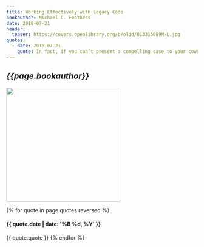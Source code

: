 ```yaml
---
title: Working Effectively with Legacy Code
bookauthor: Michael C. Feathers
date: 2018-07-21
header:
  teaser: https://covers.openlibrary.org/b/olid/OL3315089M-L.jpg
quotes:
  - date: 2018-07-21
    quote: In fact, if you can’t present a compelling case to your coworkers, you might get beat up in the parking lot or, worse, ignored for the rest of your workdays, so let me help you make that case. The biggest obstacle
---
```

## *{{page.bookauthor}}*

<img width="300" src="{{ page.header.teaser }}"/>

{% for quote in page.quotes reversed %}
#### {{ quote.date | date: '%B %d, %Y' }}
{{ quote.quote }}
{% endfor %}

